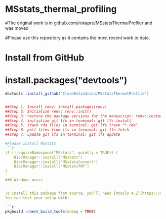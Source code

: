 # MSstats_thermal_profiling

#The original work is in github.com/rokapre/MSstatsThermalProfiler and was moved

#Please use this repository as it contains the most recent work to date.
# Install from GitHub
# install.packages("devtools")
```r
devtools::install_github("CleanValidation/MSstatsThermalProfile")


##Step 1: Install renv: install.packages(renv)
##Step 2: Initialize renv: renv::init()
##Step 3: restore the package versions for the manuscript: renv::restore()
##Step 4: initialize git lfs in terminal: git lfs install
##Step 5: track rda files in terminal: git lfs track "*.rda"
##Step 6: pull files from lfs in terminal: git lfs fetch
##Step 7: update git lfs in terminal: git lfs update

#Please install MSstats
```r
if (!requireNamespace("MSstats", quietly = TRUE)) {
    BiocManager::install("MSstats")
    BiocManager::install("MSstatsConvert")
    BiocManager::install("MSstatsTMT")
}

### Windows users


To install this package from source, you’ll need [Rtools 4.2](https://cran.r-project.org/bin/windows/Rtools/rtools42/) installed and properly configured for R 4.2.
You can test your setup with:

```r
pkgbuild::check_build_tools(debug = TRUE)
